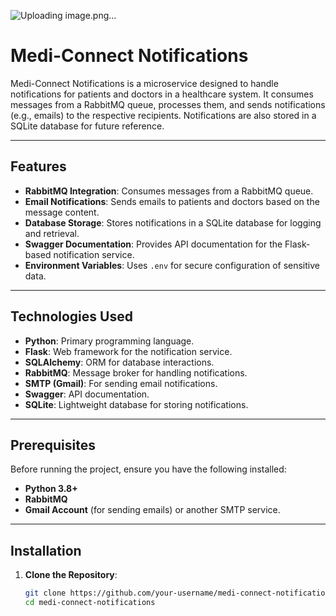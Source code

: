 ![Uploading image.png…]()

# Medi-Connect Notifications

Medi-Connect Notifications is a microservice designed to handle notifications for patients and doctors in a healthcare system. It consumes messages from a RabbitMQ queue, processes them, and sends notifications (e.g., emails) to the respective recipients. Notifications are also stored in a SQLite database for future reference.

---

## Features

- **RabbitMQ Integration**: Consumes messages from a RabbitMQ queue.
- **Email Notifications**: Sends emails to patients and doctors based on the message content.
- **Database Storage**: Stores notifications in a SQLite database for logging and retrieval.
- **Swagger Documentation**: Provides API documentation for the Flask-based notification service.
- **Environment Variables**: Uses `.env` for secure configuration of sensitive data.

---

## Technologies Used

- **Python**: Primary programming language.
- **Flask**: Web framework for the notification service.
- **SQLAlchemy**: ORM for database interactions.
- **RabbitMQ**: Message broker for handling notifications.
- **SMTP (Gmail)**: For sending email notifications.
- **Swagger**: API documentation.
- **SQLite**: Lightweight database for storing notifications.

---

## Prerequisites

Before running the project, ensure you have the following installed:

- **Python 3.8+**
- **RabbitMQ**
- **Gmail Account** (for sending emails) or another SMTP service.

---

## Installation

1. **Clone the Repository**:
   ```bash
   git clone https://github.com/your-username/medi-connect-notifications.git
   cd medi-connect-notifications
